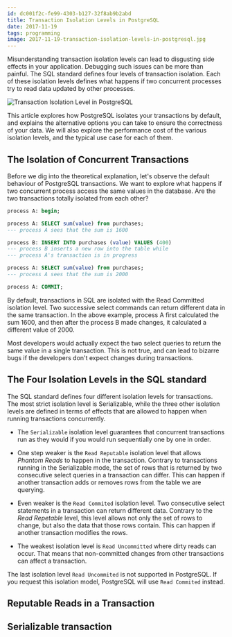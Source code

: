 ```yaml
---
id: dc001f2c-fe99-4303-b127-32f8ab9b2abd
title: Transaction Isolation Levels in PostgreSQL
date: 2017-11-19
tags: programming
image: 2017-11-19-transaction-isolation-levels-in-postgresql.jpg
---
```


Misunderstanding transaction isolation levels can lead to disgusting side
effects in your application. Debugging such issues can be more than painful. The
SQL standard defines four levels of transaction isolation. Each of these
isolation levels defines what happens if two concurrent processes try to read
data updated by other processes.

![Transaction Isolation Level in PostgreSQL](2017-11-19-transaction-isolation-levels-in-postgresql.jpg)

This article explores how PostgreSQL isolates your transactions by default, and
explains the alternative options you can take to ensure the correctness of your
data. We will also explore the performance cost of the various isolation levels,
and the typical use case for each of them.

## The Isolation of Concurrent Transactions

Before we dig into the theoretical explanation, let's observe the default
behaviour of PostgreSQL transactions. We want to explore what happens if two
concurrent process access the same values in the database. Are the two
transactions totally isolated from each other?

``` sql
process A: begin;

process A: SELECT sum(value) from purchases;
--- process A sees that the sum is 1600

process B: INSERT INTO purchases (value) VALUES (400)
--- process B inserts a new row into the table while
--- process A's transaction is in progress

process A: SELECT sum(value) from purchases;
--- process A sees that the sum is 2000

process A: COMMIT;
```

By default, transactions in SQL are isolated with the Read Committed isolation
level. Two successive select commands can return different data in the same
transaction. In the above example, process A first calculated the sum 1600, and
then after the process B made changes, it calculated a different value of 2000.

Most developers would actually expect the two select queries to return the same
value in a single transaction. This is not true, and can lead to bizarre bugs if
the developers don't expect changes during transactions.

## The Four Isolation Levels in the SQL standard

The SQL standard defines four different isolation levels for transactions. The
most strict isolation level is Serializable, while the three other isolation
levels are defined in terms of effects that are allowed to happen when running
transactions concurrently.

- The `Serializable` isolation level guarantees that concurrent transactions run
as they would if you would run sequentially one by one in order.

- One step weaker is the `Read Reputable` isolation level that allows _Phantom
Reads_ to happen in the transaction. Contrary to transactions running in the
Serializable mode, the set of rows that is returned by two consecutive select
queries in a transaction can differ. This can happen if another transaction adds
or removes rows from the table we are querying.

- Even weaker is the `Read Commited` isolation level. Two consecutive select
statements in a transaction can return different data. Contrary to the *Read
Repetable* level, this level allows not only the set of rows to change, but also
the data that those rows contain. This can happen if another transaction
modifies the rows.

- The weakest isolation level is `Read Uncommitted` where dirty reads can occur.
That means that non-committed changes from other transactions can affect a
transaction.

The last isolation level `Read Uncommited` is not supported in PostgreSQL. If
you request this isolation model, PostgreSQL will use `Read Commited` instead.

## Reputable Reads in a Transaction

## Serializable transaction
